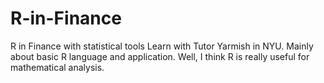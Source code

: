 # R-in-Finance
R in Finance with statistical tools
Learn with Tutor Yarmish in NYU.
Mainly about basic R language and application.
Well, I think R is really useful for mathematical analysis.

